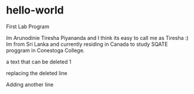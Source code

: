 # hello-world
First Lab Program

Im Arunodinie Tiresha Piyananda and I think its easy to call me as Tiresha :) 
Im from Sri Lanka and currently residing in Canada to study SQATE proggram in Conestoga College.

a text that can be deleted 1

replacing the deleted line

Adding another line
